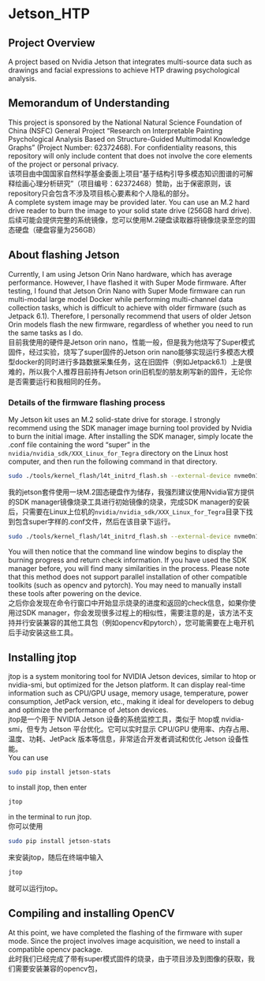 # Jetson_HTP
## Project Overview
A project based on Nvidia Jetson that integrates multi-source data such as drawings and facial expressions to achieve HTP drawing psychological analysis.
## Memorandum of Understanding
This project is sponsored by the National Natural Science Foundation of China (NSFC) General Project “Research on Interpretable Painting Psychological Analysis Based on Structure-Guided Multimodal Knowledge Graphs” (Project Number: 62372468). For confidentiality reasons, this repository will only include content that does not involve the core elements of the project or personal privacy.  
该项目由中国国家自然科学基金委面上项目“基于结构引导多模态知识图谱的可解释绘画心理分析研究”（项目编号：62372468）赞助，出于保密原则，该repository只会包含不涉及项目核心要素和个人隐私的部分。  
A complete system image may be provided later. You can use an M.2 hard drive reader to burn the image to your solid state drive (256GB hard drive).  
后续可能会提供完整的系统镜像，您可以使用M.2硬盘读取器将镜像烧录至您的固态硬盘（硬盘容量为256GB）
## About flashing Jetson
Currently, I am using Jetson Orin Nano hardware, which has average performance. However, I have flashed it with Super Mode firmware. After testing, I found that Jetson Orin Nano with Super Mode firmware can run multi-modal large model Docker while performing multi-channel data collection tasks, which is difficult to achieve with older firmware (such as Jetpack 6.1). Therefore, I personally recommend that users of older Jetson Orin models flash the new firmware, regardless of whether you need to run the same tasks as I do.  
目前我使用的硬件是Jetson orin nano，性能一般，但是我为他烧写了Super模式固件，经过实验，烧写了super固件的Jetson orin nano能够实现运行多模态大模型docker的同时进行多路数据采集任务，这在旧固件（例如Jetpack6.1）上是很难的，所以我个人推荐目前持有Jetson orin旧机型的朋友刷写新的固件，无论你是否需要运行和我相同的任务。
### Details of the firmware flashing process
My Jetson kit uses an M.2 solid-state drive for storage. I strongly recommend using the SDK manager image burning tool provided by Nvidia to burn the initial image. After installing the SDK manager, simply locate the .conf file containing the word “super” in the `nvidia/nvidia_sdk/XXX_Linux_for_Tegra` directory on the Linux host computer, and then run the following command in that directory.  
```bash
sudo ./tools/kernel_flash/l4t_initrd_flash.sh --external-device nvme0n1p1 -c tools/kernel_flash/flash_l4t_t234_nvme.xml -p "-c  bootloader/generic/cfg/flash_t234_qspi.xml" --showlogs --network usb0 jetson-orin-nano-devkit-super internal
```
我的jetson套件使用一块M.2固态硬盘作为储存，我强烈建议使用Nvidia官方提供的SDK manager镜像烧录工具进行初始镜像的烧录，完成SDK manager的安装后，只需要在Linux上位机的`nvidia/nvidia_sdk/XXX_Linux_for_Tegra`目录下找到包含super字样的.conf文件，然后在该目录下运行。  
```bash
sudo ./tools/kernel_flash/l4t_initrd_flash.sh --external-device nvme0n1p1 -c tools/kernel_flash/flash_l4t_t234_nvme.xml -p "-c  bootloader/generic/cfg/flash_t234_qspi.xml" --showlogs --network usb0 jetson-orin-nano-devkit-super internal
```
You will then notice that the command line window begins to display the burning progress and return check information. If you have used the SDK manager before, you will find many similarities in the process. Please note that this method does not support parallel installation of other compatible toolkits (such as opencv and pytorch). You may need to manually install these tools after powering on the device.  
之后你会发现在命令行窗口中开始显示烧录的进度和返回的check信息，如果你使用过SDK manager，你会发现很多过程上的相似性，需要注意的是，该方法不支持并行安装兼容的其他工具包（例如opencv和pytorch），您可能需要在上电开机后手动安装这些工具。
## Installing jtop
jtop is a system monitoring tool for NVIDIA Jetson devices, similar to htop or nvidia-smi, but optimized for the Jetson platform. It can display real-time information such as CPU/GPU usage, memory usage, temperature, power consumption, JetPack version, etc., making it ideal for developers to debug and optimize the performance of Jetson devices.  
jtop是一个用于 ​​NVIDIA Jetson​​ 设备的系统监控工具，类似于 htop或 nvidia-smi，但专为 Jetson 平台优化。它可以实时显示 ​​CPU/GPU 使用率​​、​​内存占用​​、​​温度​​、​​功耗​​、​​JetPack 版本​​等信息，非常适合开发者调试和优化 Jetson 设备性能。  
You can use
```bash
sudo pip install jetson-stats
```
to install jtop, then enter
```bash
jtop
```
in the terminal to run jtop.  
你可以使用
```bash
sudo pip install jetson-stats
```
来安装jtop，随后在终端中输入
```bash
jtop
```
就可以运行jtop。
## Compiling and installing OpenCV
At this point, we have completed the flashing of the firmware with super mode. Since the project involves image acquisition, we need to install a compatible opencv package.  
此时我们已经完成了带有super模式固件的烧录，由于项目涉及到图像的获取，我们需要安装兼容的opencv包，
